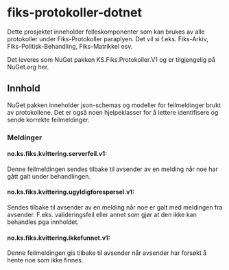 # fiks-protokoller-dotnet

Dette prosjektet inneholder felleskomponenter som kan brukes av alle protokoller under Fiks-Protokoller paraplyen.
Det vil si f.eks. Fiks-Arkiv, Fiks-Politisk-Behandling, Fiks-Matrikkel osv. 

Det leveres som NuGet pakken KS.Fiks.Protokoller.V1 og er tilgjengelig på NuGet.org her.

## Innhold

NuGet pakken inneholder json-schemas og modeller for feilmeldinger brukt av protokollene. Det er også noen hjelpeklasser for å lettere identifisere og sende korrekte feilmeldinger. 

### Meldinger

#### no.ks.fiks.kvittering.serverfeil.v1:
Denne feilmeldingen sendes tilbake til avsender av en melding når noe har gått galt under behandlingen. 

#### no.ks.fiks.kvittering.ugyldigforespørsel.v1:
Sendes tilbake til avsender av en melding når noe er galt med meldingen fra avsender. F.eks. valideringsfeil eller annet som gjør at den ikke kan behandles pga innholdet. 

#### no.ks.fiks.kvittering.ikkefunnet.v1:

Denne feilmeldingen gis tilbake til avsender når avsender har forsøkt å hente noe som ikke finnes. 